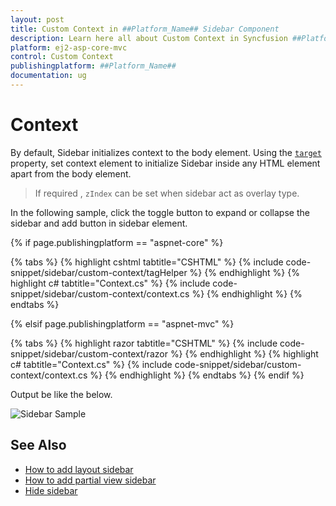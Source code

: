 ```yaml
---
layout: post
title: Custom Context in ##Platform_Name## Sidebar Component
description: Learn here all about Custom Context in Syncfusion ##Platform_Name## Sidebar component of Syncfusion Essential JS 2 and more.
platform: ej2-asp-core-mvc
control: Custom Context
publishingplatform: ##Platform_Name##
documentation: ug
---
```



# Context

By default, Sidebar initializes context to the body element. Using the [`target`](https://help.syncfusion.com/cr/aspnetcore-js2/Syncfusion.EJ2~Syncfusion.EJ2.Navigations.Sidebar~Target.html) property, set context element to initialize Sidebar inside any HTML element apart from the body element.

> If required , `zIndex` can be set when sidebar act as overlay type.

In the following sample, click the toggle button to expand or collapse the sidebar and add button in sidebar element.

{% if page.publishingplatform == "aspnet-core" %}

{% tabs %}
{% highlight cshtml tabtitle="CSHTML" %}
{% include code-snippet/sidebar/custom-context/tagHelper %}
{% endhighlight %}
{% highlight c# tabtitle="Context.cs" %}
{% include code-snippet/sidebar/custom-context/context.cs %}
{% endhighlight %}
{% endtabs %}

{% elsif page.publishingplatform == "aspnet-mvc" %}

{% tabs %}
{% highlight razor tabtitle="CSHTML" %}
{% include code-snippet/sidebar/custom-context/razor %}
{% endhighlight %}
{% highlight c# tabtitle="Context.cs" %}
{% include code-snippet/sidebar/custom-context/context.cs %}
{% endhighlight %}
{% endtabs %}
{% endif %}



Output be like the below.

![Sidebar Sample](./images/target.png)

## See Also

* [How to add layout sidebar](./how-to/layout-page-sidebar)
* [How to add partial view sidebar](./how-to/sidebar-with-partial-view)
* [Hide sidebar](./how-to/hide-sidebar)
